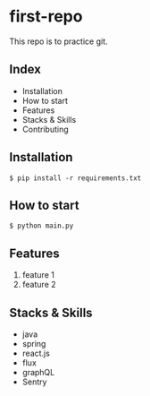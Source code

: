 # first-repo

This repo is to practice git.

## Index

- Installation
- How to start
- Features
- Stacks & Skills
- Contributing

## Installation

```shell
$ pip install -r requirements.txt
```

## How to start
```shell
$ python main.py
```

## Features

1. feature 1
2. feature 2

## Stacks & Skills

- java
- spring
- react.js
- flux
- graphQL
- Sentry



